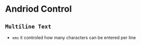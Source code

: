# Andriod Control 

## `Multiline Text`

- `ems` 
    it controled how many characters can be entered per line 


